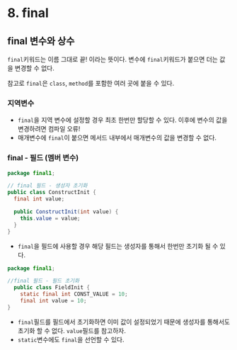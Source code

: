 # 8. final

## final 변수와 상수
`final`키워드는 이름 그대로 끝! 이라는 뜻이다.
변수에 `final`키워드가 붙으면 더는 값을 변경할 수 없다.

참고로 `final`은 `class`, `method`를 포함한 여러 곳에 붙을 수 있다.

### 지역변수
- `final`을 지역 변수에 설정할 경우 최초 한번만 할당할 수 있다. 이후에 변수의 값을 변경하려면 컴파일 오류!
- 매개변수에 `final`이 붙으면 메서드 내부에서 매개변수의 값을 변경할 수 없다. 

### final - 필드 (멤버 변수)
```java
package final1;

// final 필드 - 생성자 초기화
public class ConstructInit {
  final int value;

  public ConstructInit(int value) {
    this.value = value;
  }
}
```
- `final`을 필드에 사용할 경우 해당 필드는 생성자를 통해서 한번만 초기화 될 수 있다.

```java
package final1;

//final 필드 - 필드 초기화
  public class FieldInit {
    static final int CONST_VALUE = 10;
    final int value = 10;
}
```
- `final`필드를 필드에서 초기화하면 이미 값이 설정되었기 때문에 생성자를 통해서도 초기화 할 수 없다. `value`필드를 참고하자.
- `static`변수에도 `final`을 선언할 수 있다.


